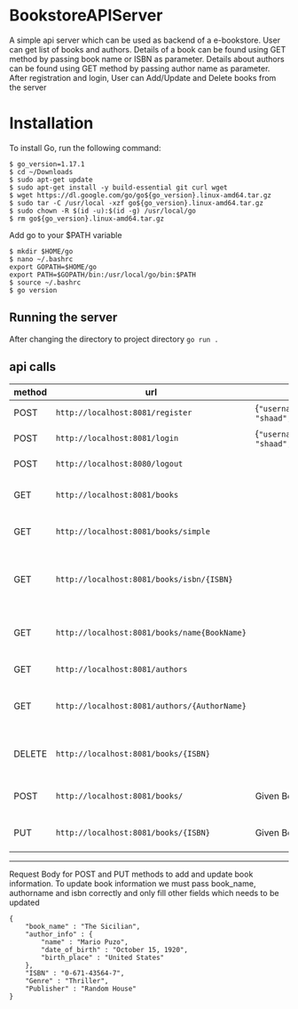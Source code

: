 # BookstoreAPIServer

A simple api server which can be used as backend of a e-bookstore. User can get list of books and authors. Details of a book can be found using GET method by passing book name or ISBN as parameter. Details about authors can be found using GET method by passing author name as parameter. After registration and login, User can Add/Update and Delete books from the server

# Installation
To install Go, run the following command:
```
$ go_version=1.17.1
$ cd ~/Downloads
$ sudo apt-get update
$ sudo apt-get install -y build-essential git curl wget
$ wget https://dl.google.com/go/go${go_version}.linux-amd64.tar.gz
$ sudo tar -C /usr/local -xzf go${go_version}.linux-amd64.tar.gz
$ sudo chown -R $(id -u):$(id -g) /usr/local/go
$ rm go${go_version}.linux-amd64.tar.gz
```
Add go to your $PATH variable
```
$ mkdir $HOME/go
$ nano ~/.bashrc
export GOPATH=$HOME/go
export PATH=$GOPATH/bin:/usr/local/go/bin:$PATH
$ source ~/.bashrc
$ go version
```

## Running the server
After changing the directory to project directory
`go run .`

## api calls

|method|url|body|actions|
|---|---|---|---|
|POST|`http://localhost:8081/register`|{```"username": "shaad","password":"1234"}```| Register new user|
|POST|`http://localhost:8081/login`|{```"username": "shaad","password":"1234"}```| Loggin In the user|
|POST|`http://localhost:8080/logout`||Logging Out|
|GET|`http://localhost:8081/books`||Returns Details of all books|
|GET|`http://localhost:8081/books/simple`||Return list of books name|
|GET|`http://localhost:8081/books/isbn/{ISBN}`||Returns Details of the Book of the given ISBN|
|GET|`http://localhost:8081/books/name{BookName}`||Return Details of the given book name|
|GET|`http://localhost:8081/authors`||Return list of authors|
|GET|`http://localhost:8081/authors/{AuthorName}`||Returns Details of the given author|
|DELETE|`http://localhost:8081/books/{ISBN}`||Delete the book entry matching ISBN|
|POST|`http://localhost:8081/books/`|Given Below|Adds a new book in the list|
|PUT|`http://localhost:8081/books/{ISBN}`|Given Below|Updates a book information|
-----------------

Request Body for POST and PUT methods to add and update book information. To update book information we must pass book_name, authorname and isbn correctly and only fill other fields which needs to be updated
```
{
    "book_name" : "The Sicilian",
    "author_info" : {
        "name" : "Mario Puzo",
        "date_of_birth" : "October 15, 1920",
        "birth_place" : "United States"
    },
    "ISBN" : "0-671-43564-7",
    "Genre" : "Thriller",
    "Publisher" : "Random House"
}
```



